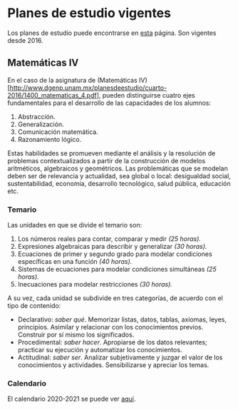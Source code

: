 # Planes de estudio vigentes

Los planes de estudio puede encontrarse en [esta](http://www.dgenp.unam.mx/planesdeestudio/cuarto-2016.html) página. Son vigentes desde 2016.

## Matemáticas IV

En el caso de la asignatura de (Matemáticas IV)[http://www.dgenp.unam.mx/planesdeestudio/cuarto-2016/1400_matematicas_4.pdf], pueden distinguirse cuatro ejes fundamentales para el desarrollo de las capacidades de los alumnos: 

1. Abstracción. 
2. Generalización. 
3. Comunicación matemática. 
4. Razonamiento lógico. 

Estas habilidades se promueven mediante el análisis y la resolución de problemas contextualizados a partir de la construcción de modelos aritméticos, algebraicos y geométricos. Las problemáticas que se modelan deben ser de relevancia y actualidad, sea global o local: desigualdad social, sustentabilidad, economía, desarrollo tecnológico, salud pública, educación etc.

### Temario

Las unidades en que se divide el temario son: 

1. Los números reales para contar, comparar y medir _(25 horas)._ 
2. Expresiones algebraicas para describir y generalizar _(30 horas)._ 
3. Ecuaciones de primer y segundo grado para modelar condiciones específicas en una función _(40 horas)._ 
4. Sistemas de ecuaciones para modelar condiciones simultáneas _(25 horas)._ 
5. Inecuaciones para modelar restricciones _(30 horas)._ 

A su vez, cada unidad se subdivide en tres categorías, de acuerdo con el tipo de contenido: 

* Declarativo: _saber qué_. Memorizar listas, datos, tablas, axiomas, leyes, principios. Asimilar y relacionar con los conocimientos previos. Construir por sí mismo los significados. 
* Procedimental: _saber hacer_. Apropiarse de los datos relevantes; practicar su ejecución y automatizar los conocimientos. 
* Actitudinal: _saber ser_. Analizar subjetivamente y juzgar el valor de los conocimientos y actividades. Sensibilizarse y apreciar los temas. 

### Calendario

El calendario 2020-2021 se puede ver [aquí](http://dgenp.unam.mx/calendarios/2021/calendarioE2020_21.pdf).
